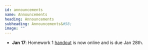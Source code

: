 ```yaml
---
id: announcements
name: Announcements
heading: Announcements
subheading: Announcements&#58;
image: ""
---
```



 - **Jan 17**: Homework 1 [handout](/assets/assignments/HW01.pdf) is now online and is due Jan 28th.
